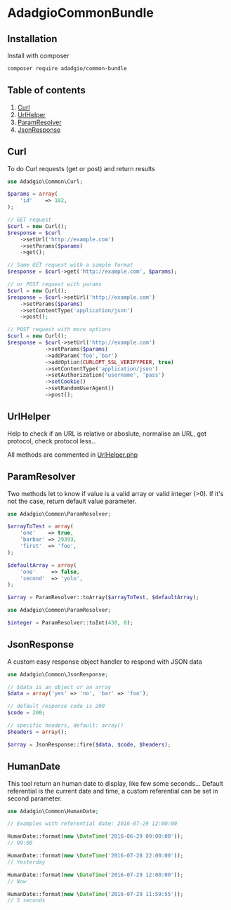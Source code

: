 # AdadgioCommonBundle

## Installation

Install with composer

```bash
composer require adadgio/common-bundle
```

## Table of contents

1. [Curl](#curl)
2. [UrlHelper](#url-helper)
3. [ParamResolver](#param-resolver)
4. [JsonResponse](#json-response)

## <a name="curl"></a>Curl

To do Curl requests (get or post) and return results

```php
use Adadgio\Common\Curl;

$params = array(
    'id'    => 102,
);

// GET request
$curl = new Curl();
$response = $curl
    ->setUrl('http://example.com')
    ->setParams($params)
    ->get();

// Same GET request with a simple format
$response = $curl->get('http://example.com', $params);

// or POST request with params
$curl = new Curl();
$response = $curl->setUrl('http://example.com')
    ->setParams($params)
    ->setContentType('application/json')
    ->post();

// POST request with more options
$curl = new Curl();
$response = $curl->setUrl('http://example.com')
            ->setParams($params)
            ->addParam('foo','bar')
            ->addOption(CURLOPT_SSL_VERIFYPEER, true)
            ->setContentType('application/json')
            ->setAuthorization('username', 'pass')
            ->setCookie()
            ->setRandomUserAgent()
            ->post();
```

## <a name="url-helper"></a>UrlHelper

Help to check if an URL is relative or aboslute, normalise an URL, get protocol, check protocol less...

All methods are commented in [UrlHelper.php](UrlHelper.php)


## <a name="param-resolver"></a>ParamResolver

Two methods let to know if value is a valid array or valid integer (>0). If it's not the case, return default value parameter.

```php
use Adadgio\Common\ParamResolver;

$arrayToTest = array(
    'one'    => true,
    'barbar' => 29393,
    'first'  => 'foo',
);

$defaultArray = array(
    'one'     => false,
    'second'  => 'yolo',
);

$array = ParamResolver::toArray($arrayToTest, $defaultArray);
```

```php
use Adadgio\Common\ParamResolver;

$integer = ParamResolver::toInt(430, 0);
```

## <a name="json-response"></a>JsonResponse

A custom easy response object handler to respond with JSON data

```php
use Adadgio\Common\JsonResponse;

// $data is an object or an array
$data = array('yes' => 'no', 'bar' => 'foo');

// default response code is 200
$code = 200;

// specific headers, default: array()
$headers = array();

$array = JsonResponse::fire($data, $code, $headers);
```

## <a name="human-date"></a>HumanDate

This tool return an human date to display, like few some seconds...
Default referential is the current date and time, a custom referential can be set in second parameter.

```php
use Adadgio\Common\HumanDate;

// Examples with referential date: 2016-07-29 12:00:00

HumanDate::format(new \DateTime('2016-06-29 09:00:00'));
// 09:00

HumanDate::format(new \DateTime('2016-07-28 22:00:00'));
// Yesterday

HumanDate::format(new \DateTime('2016-07-29 12:00:00'));
// Now

HumanDate::format(new \DateTime('2016-07-29 11:59:55'));
// 5 seconds

```
